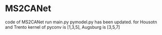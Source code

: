 # MS2CANet
code of MS2CANet
run main.py
pymodel.py has been updated. for Housotn and Trento kernel of pyconv is [1,3,5], Augsburg is [3,5,7]
